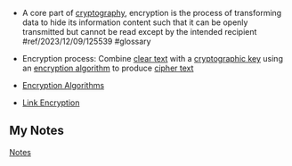 - A core part of [cryptography](cryptography.md), encryption is the process of transforming data to hide its information content such that it can be openly transmitted but cannot be read except by the intended recipient #ref/2023/12/09/125539 #glossary

- Encryption process: Combine [clear text](clear-text.md) with a [cryptographic key](cryptographic-key.md) using an [encryption algorithm](cryptographic-algorithm.md) to produce [cipher text](cipher-text.md)
- [Encryption Algorithms](cryptographic-algorithm.md)
- [Link Encryption](link-encryption.md)
## My Notes
[Notes](mynotes/encryption-notes.md)
